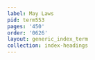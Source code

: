 ```yaml
---
label: May Laws
pid: term553
pages: '450'
order: '0626'
layout: generic_index_term
collection: index-headings
---
```

